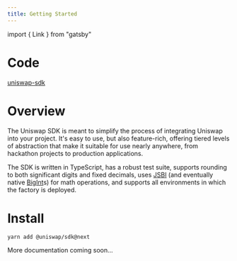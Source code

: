 ```yaml
---
title: Getting Started
---
```


import { Link } from "gatsby"

# Code

[uniswap-sdk](https://github.com/Uniswap/uniswap-sdk/tree/v2)

# Overview

The Uniswap SDK is meant to simplify the process of integrating Uniswap into your project. It's easy to use, but also feature-rich, offering tiered levels of abstraction that make it suitable for use nearly anywhere, from hackathon projects to production applications.

The SDK is written in TypeScript, has a robust test suite, supports rounding to both significant digits and fixed decimals, uses [JSBI](https://github.com/GoogleChromeLabs/jsbi) (and eventually native [BigInt](https://developer.mozilla.org/en-US/docs/Web/JavaScript/Reference/Global_Objects/BigInt)s) for math operations, and supports all environments in which the <Link to='/docs/v2/smart-contracts/factory#address'>factory</Link> is deployed.

# Install

`yarn add @uniswap/sdk@next`

More documentation coming soon...
